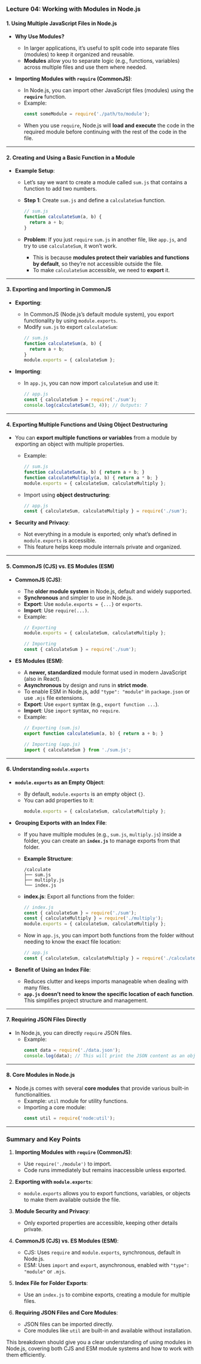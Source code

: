 
### Lecture 04: Working with Modules in Node.js

#### **1. Using Multiple JavaScript Files in Node.js**

- **Why Use Modules?**
  - In larger applications, it’s useful to split code into separate files (modules) to keep it organized and reusable.
  - **Modules** allow you to separate logic (e.g., functions, variables) across multiple files and use them where needed.

- **Importing Modules with `require` (CommonJS)**:
  - In Node.js, you can import other JavaScript files (modules) using the **`require`** function.
  - Example:
    ```javascript
    const someModule = require('./path/to/module');
    ```
  - When you use `require`, Node.js will **load and execute** the code in the required module before continuing with the rest of the code in the file.

---

#### **2. Creating and Using a Basic Function in a Module**

- **Example Setup**:
  - Let’s say we want to create a module called `sum.js` that contains a function to add two numbers.
  - **Step 1**: Create `sum.js` and define a `calculateSum` function.
    ```javascript
    // sum.js
    function calculateSum(a, b) {
      return a + b;
    }
    ```

  - **Problem**: If you just `require` `sum.js` in another file, like `app.js`, and try to use `calculateSum`, it won’t work.
    - This is because **modules protect their variables and functions by default**, so they’re not accessible outside the file.
    - To make `calculateSum` accessible, we need to **export** it.

---

#### **3. Exporting and Importing in CommonJS**

- **Exporting**:
  - In CommonJS (Node.js’s default module system), you export functionality by using `module.exports`.
  - Modify `sum.js` to export `calculateSum`:
    ```javascript
    // sum.js
    function calculateSum(a, b) {
      return a + b;
    }
    module.exports = { calculateSum };
    ```

- **Importing**:
  - In `app.js`, you can now import `calculateSum` and use it:
    ```javascript
    // app.js
    const { calculateSum } = require('./sum');
    console.log(calculateSum(3, 4)); // Outputs: 7
    ```

---

#### **4. Exporting Multiple Functions and Using Object Destructuring**

- You can **export multiple functions or variables** from a module by exporting an object with multiple properties.
  - Example:
    ```javascript
    // sum.js
    function calculateSum(a, b) { return a + b; }
    function calculateMultiply(a, b) { return a * b; }
    module.exports = { calculateSum, calculateMultiply };
    ```

  - Import using **object destructuring**:
    ```javascript
    // app.js
    const { calculateSum, calculateMultiply } = require('./sum');
    ```

- **Security and Privacy**:
  - Not everything in a module is exported; only what’s defined in `module.exports` is accessible.
  - This feature helps keep module internals private and organized.

---

#### **5. CommonJS (CJS) vs. ES Modules (ESM)**

- **CommonJS (CJS)**:
  - The **older module system** in Node.js, default and widely supported.
  - **Synchronous** and simpler to use in Node.js.
  - **Export**: Use `module.exports = {...}` or `exports`.
  - **Import**: Use `require(...)`.
  - Example:
    ```javascript
    // Exporting
    module.exports = { calculateSum, calculateMultiply };

    // Importing
    const { calculateSum } = require('./sum');
    ```

- **ES Modules (ESM)**:
  - A **newer, standardized** module format used in modern JavaScript (also in React).
  - **Asynchronous** by design and runs in **strict mode**.
  - To enable ESM in Node.js, add `"type": "module"` in `package.json` or use `.mjs` file extensions.
  - **Export**: Use `export` syntax (e.g., `export function ...`).
  - **Import**: Use `import` syntax, no `require`.
  - Example:
    ```javascript
    // Exporting (sum.js)
    export function calculateSum(a, b) { return a + b; }

    // Importing (app.js)
    import { calculateSum } from './sum.js';
    ```

---

#### **6. Understanding `module.exports`**

- **`module.exports` as an Empty Object**:
  - By default, `module.exports` is an empty object `{}`.
  - You can add properties to it:
    ```javascript
    module.exports = { calculateSum, calculateMultiply };
    ```

- **Grouping Exports with an Index File**:
  - If you have multiple modules (e.g., `sum.js`, `multiply.js`) inside a folder, you can create an **`index.js`** to manage exports from that folder.

  - **Example Structure**:
    ```
    /calculate
    ├── sum.js
    ├── multiply.js
    └── index.js
    ```

  - **index.js**: Export all functions from the folder:
    ```javascript
    // index.js
    const { calculateSum } = require('./sum');
    const { calculateMultiply } = require('./multiply');
    module.exports = { calculateSum, calculateMultiply };
    ```

  - Now in `app.js`, you can import both functions from the folder without needing to know the exact file location:
    ```javascript
    // app.js
    const { calculateSum, calculateMultiply } = require('./calculate');
    ```

- **Benefit of Using an Index File**:
  - Reduces clutter and keeps imports manageable when dealing with many files.
  - **`app.js` doesn’t need to know the specific location of each function**. This simplifies project structure and management.

---

#### **7. Requiring JSON Files Directly**

- In Node.js, you can directly `require` JSON files.
  - Example:
    ```javascript
    const data = require('./data.json');
    console.log(data); // This will print the JSON content as an object
    ```

---

#### **8. Core Modules in Node.js**

- Node.js comes with several **core modules** that provide various built-in functionalities.
  - Example: `util` module for utility functions.
  - Importing a core module:
    ```javascript
    const util = require('node:util');
    ```

---

### Summary and Key Points

1. **Importing Modules with `require` (CommonJS)**:
   - Use `require('./module')` to import.
   - Code runs immediately but remains inaccessible unless exported.

2. **Exporting with `module.exports`**:
   - `module.exports` allows you to export functions, variables, or objects to make them available outside the file.

3. **Module Security and Privacy**:
   - Only exported properties are accessible, keeping other details private.

4. **CommonJS (CJS) vs. ES Modules (ESM)**:
   - CJS: Uses `require` and `module.exports`, synchronous, default in Node.js.
   - ESM: Uses `import` and `export`, asynchronous, enabled with `"type": "module"` or `.mjs`.

5. **Index File for Folder Exports**:
   - Use an `index.js` to combine exports, creating a module for multiple files.

6. **Requiring JSON Files and Core Modules**:
   - JSON files can be imported directly.
   - Core modules like `util` are built-in and available without installation.

This breakdown should give you a clear understanding of using modules in Node.js, covering both CJS and ESM module systems and how to work with them efficiently.